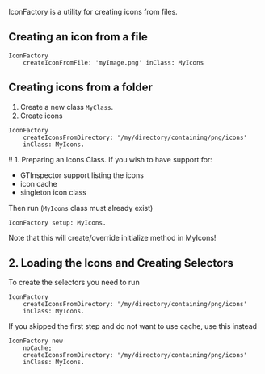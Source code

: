 IconFactory is a utility for creating icons from files.

## Creating an icon from a file

```
IconFactory
	createIconFromFile: 'myImage.png' inClass: MyIcons
```

## Creating icons from a folder

1. Create a new class `MyClass`.
2. Create icons

```
IconFactory
	createIconsFromDirectory: '/my/directory/containing/png/icons'
	inClass: MyIcons.
```

!! 1. Preparing an Icons Class.
If you wish to have support for:

* GTInspector support listing the icons
* icon cache
* singleton icon class

Then run (`MyIcons` class must already exist)

```
IconFactory setup: MyIcons.
```

Note that this will create/override initialize method in MyIcons!

## 2. Loading the Icons and Creating Selectors

To create the selectors you need to run

```
IconFactory
	createIconsFromDirectory: '/my/directory/containing/png/icons'
	inClass: MyIcons.
```
	
If you skipped the first step and do not want to use cache, use this 
instead

```
IconFactory new
	noCache;
	createIconsFromDirectory: '/my/directory/containing/png/icons'
	inClass: MyIcons.
```